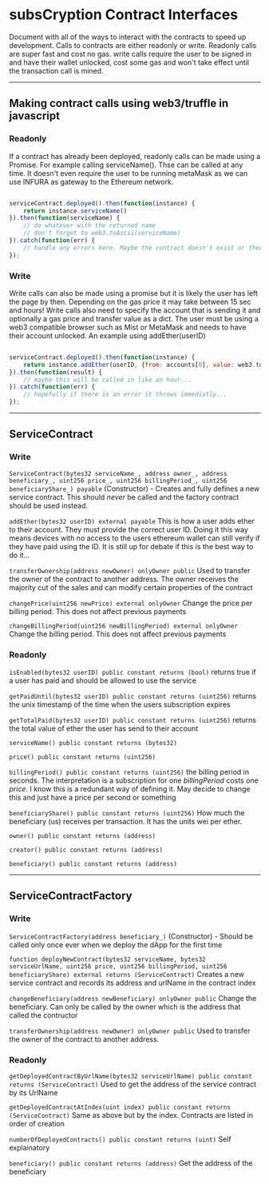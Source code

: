 # subsCryption Contract Interfaces

Document with all of the ways to interact with the contracts to speed up development.
Calls to contracts are either readonly or write. Readonly calls are super fast and cost no gas. write calls require the user to be signed in and have their wallet unlocked, cost some gas and won't take effect until the transaction call is mined.

---

## Making contract calls using web3/truffle in javascript

### Readonly
If a contract has already been deployed, readonly calls can be made using a Promise. For example calling serviceName(). Thse can be called at any time. It doesn't even
require the user to be running metaMask as we can use INFURA as gateway to the Ethereum network.
```javascript

serviceContract.deployed().then(function(instance) {
	return instance.serviceName()
}).then(function(serviceName) {
	// do whatever with the returned name
	// don't forget to web3.toAscii(serviceName)
}).catch(function(err) {
	// handle any errors here. Maybe the contract doesn't exist or there is not web3 provider
});

```

### Write
Write calls can also be made using a promise but it is likely the user has left the page by then. Depending on the gas price it may take between 15 sec and hours!
Write calls also need to specify the account that is sending it and optionally a gas price and transfer value as a dict. The user must be using a web3 compatible browser such as Mist or MetaMask and needs to have their account unlocked.
An example using addEther(userID)

```javascript

serviceContract.deployed().then(function(instance) {
	return instance.addEther(userID, {from: accounts[0], value: web3.toWei(0.1, 'ether'), gas: })
}).then(function(result) {
	// maybe this will be called in like an hour...
}).catch(function(err) {
	// hopefully if there is an error it throws immediatly...
});

```

---

## ServiceContract

### Write

`ServiceContract(bytes32 serviceName_, address owner_, address beneficiary_, uint256 price_, uint256 billingPeriod_, uint256 beneficiaryShare_) payable`
(Constructor) - Creates and fully defines a new service contract. This should *never* be called and the factory contract should be used instead.

`addEther(bytes32 userID) external payable`
This is how a user adds ether to their account. They must provide the correct user ID. Doing it this way means devices with no access to the users ethereum wallet can still verify if they have paid using the ID. It is still up for debate if this is the best way to do it...

`transferOwnership(address newOwner) onlyOwner public`
Used to transfer the owner of the contract to another address. The owner receives the majority cut of the sales and can modify certain properties of the contract

`changePrice(uint256 newPrice) external onlyOwner`
Change the price per billing period. This does not affect previous payments

`changeBillingPeriod(uint256 newBillingPeriod) external onlyOwner`
Change the billing period. This does not affect previous payments


### Readonly

`isEnabled(bytes32 userID) public constant returns (bool)`
returns true if a user has paid and should be allowed to use the service

`getPaidUntil(bytes32 userID) public constant returns (uint256)`
returns the unix timestamp of the time when the users subscription expires

`getTotalPaid(bytes32 userID) public constant returns (uint256)`
returns the total value of ether the user has send to their account

`serviceName() public constant returns (bytes32)`

`price() public constant returns (uint256)`

`billingPeriod() public constant returns (uint256)`
the billing period in seconds. The interpretation is a subscription for one *billingPeriod* costs one *price*. 
I know this is a redundant way of defining it. May decide to change this and just have a price per second or something

`beneficiaryShare() public constant returns (uint256)`
How much the beneficiary (us) receives per transaction. It has the units wei per ether.

`owner() public constant returns (address)`

`creator() public constant returns (address)`

`beneficiary() public constant returns (address)`

---

## ServiceContractFactory

### Write

`ServiceContractFactory(address beneficiary_)`
(Constructor) - Should be called only once ever when we deploy the dApp for the first time

`function deployNewContract(bytes32 serviceName, bytes32 serviceUrlName, uint256 price, uint256 billingPeriod, uint256 beneficiaryShare) external returns (ServiceContract)`
Creates a new service contract and records its address and urlName in the contract index

`changeBeneficiary(address newBeneficiary) onlyOwner public`
Change the beneficiary. Can only be called by the owner which is the address that called the contructor

`transferOwnership(address newOwner) onlyOwner public`
Used to transfer the owner of the contract to another address.

### Readonly

`getDeployedContractByUrlName(bytes32 serviceUrlName) public constant returns (ServiceContract)`
Used to get the address of the service contract by its UrlName

`getDeployedContractAtIndex(uint index) public constant returns (ServiceContract)`
Same as above but by the index. Contracts are listed in order of creation

`numberOfDeployedContracts() public constant returns (uint)`
Self explainatory

`beneficiary() public constant returns (address)`
Get the address of the beneficiary